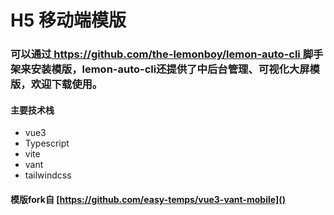 # H5 移动端模版

### 可以通过[ https://github.com/the-lemonboy/lemon-auto-cli ]()脚手架来安装模版，lemon-auto-cli还提供了中后台管理、可视化大屏模版，欢迎下载使用。

#### 主要技术栈

* vue3
* Typescript
* vite
* vant
* tailwindcss

#### 模版fork自 [https://github.com/easy-temps/vue3-vant-mobile]()
